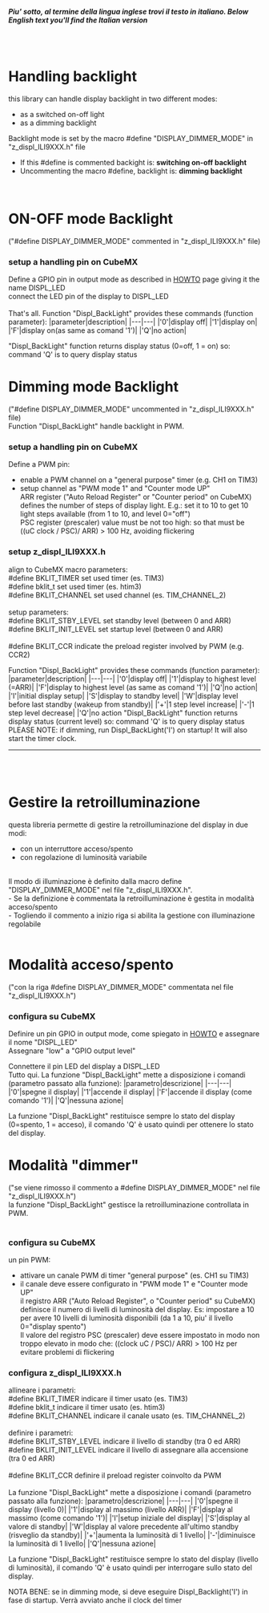 _**Piu' sotto, al termine della lingua inglese trovi il testo in italiano. </i>**_
_**Below English text you'll find the Italian version</i>**_

<br>
<br>

# Handling backlight

this library can handle display backlight in two different modes:
- as a switched on-off light
- as a dimming backlight

Backlight mode is set by the macro #define "DISPLAY_DIMMER_MODE" in "z_displ_ILI9XXX.h" file
- If this #define is commented backight is: <b>switching on-off backlight</b>
- Uncommenting the macro #define, backlight is: <b>dimming backlight</b> 
<br>

# ON-OFF mode Backlight
("#define DISPLAY_DIMMER_MODE" commented in "z_displ_ILI9XXX.h" file)
### setup a handling pin on CubeMX
Define a GPIO pin in output mode as described in [HOWTO](../HOWTO) page giving it the name DISPL_LED<br>
connect the LED pin of the display to DISPL_LED<br>
<br>
That's all. Function "Displ_BackLight" provides these commands (function parameter):
|parameter|description|
|---|---|
|'0'|display off|
|'1'|display on|
|'F'|display on(as same as comand '1')|
|'Q'|no action|

"Displ_BackLight" function returns display status (0=off, 1 = on) so: command 'Q' is to query display status<br>

# Dimming mode Backlight
("#define DISPLAY_DIMMER_MODE" uncommented in "z_displ_ILI9XXX.h" file)<br>
Function "Displ_BackLight" handle backlight in PWM.
<br>

### setup a handling pin on CubeMX
Define a PWM pin:<br>
-	enable a PWM channel on a "general purpose" timer (e.g. CH1 on TIM3)<br>
-	setup channel as "PWM mode 1" and "Counter mode UP"<br>
ARR register ("Auto Reload Register" or "Counter period" on CubeMX) defines the number of steps of display light. E.g.: set it to 10 to get 10 light steps available (from 1 to 10, and level 0="off")<br>
PSC register (prescaler) value must be not too high: so that must be ((uC clock / PSC)/ ARR) > 100 Hz, avoiding flickering<br>

### setup z_displ_ILI9XXX.h
align to CubeMX macro parameters:<br>
#define BKLIT_TIMER 				set used timer (es. TIM3)<br>
#define bklit_t 					set used timer (es. htim3)<br>
#define BKLIT_CHANNEL				set used channel (es. TIM_CHANNEL_2)<br>
<br>
setup parameters:<br>
#define BKLIT_STBY_LEVEL 			set standby level (between 0 and ARR)<br>
#define BKLIT_INIT_LEVEL 			set startup level (between 0 and ARR)<br>
<br>
#define BKLIT_CCR					      indicate the preload register involved by PWM (e.g. CCR2)<br>

Function "Displ_BackLight" provides these commands (function parameter):
|parameter|description|
|---|---|
|'0'|display off|
|'1'|display to highest level (=ARR)|
|'F'|display to highest level (as same as comand '1')|
|'Q'|no action|
|'I'|initial display setup|
|'S'|display to standby level|
|'W'|display level before last standby (wakeup from standby)|
|'+'|1 step level increase|
|'-'|1 step level decrease|
|'Q'|no action
"Displ_BackLight" function returns display status (current level) so: command 'Q' is to query display status<br>
PLEASE NOTE: if dimming, run Displ_BackLight('I') on startup! It will also start the timer clock.<br>

---

<br>
<br>

# Gestire la retroilluminazione

questa libreria permette di gestire la retroilluminazione del display in due modi:<br>
- con un interruttore acceso/spento<br>
- con regolazione di luminosità variabile<br>
<br>
Il modo di illuminazione è definito dalla macro define "DISPLAY_DIMMER_MODE" nel file "z_displ_ILI9XXX.h".<br>
- Se la definizione è commentata la retroilluminazione è gestita in modalità acceso/spento<br>
- Togliendo il commento a inizio riga si abilita la gestione con illuminazione regolabile <br>
<br>

# Modalità acceso/spento
("con la riga #define DISPLAY_DIMMER_MODE" commentata nel file "z_displ_ILI9XXX.h")

### configura su CubeMX
Definire un pin GPIO in output mode, come spiegato in [HOWTO](../HOWTO) e assegnare il nome "DISPL_LED"<br>
Assegnare "low" a "GPIO output level"<br>
 
Connettere il pin LED del display a DISPL_LED<br>
Tutto qui. La funzione "Displ_BackLight" mette a disposizione i comandi (parametro passato alla funzione):
|parametro|descrizione|
|---|---|
|'0'|spegne il display|
|'1'|accende  il display|
|'F'|accende il display (come comando '1')|
|'Q'|nessuna azione|

La funzione "Displ_BackLight" restituisce sempre lo stato del display (0=spento, 1 = acceso), il comando 'Q' è usato quindi per ottenere lo stato del display.
<br>

# Modalità "dimmer"
("se viene rimosso il commento a #define DISPLAY_DIMMER_MODE" nel file "z_displ_ILI9XXX.h")<br>
la funzione "Displ_BackLight" gestisce la retroilluminazione controllata in PWM.<br>
<br>
### configura su CubeMX
un pin PWM:<br>
-	attivare un canale PWM di timer "general purpose" (es. CH1 su TIM3)<br>
-	il canale deve essere configurato in "PWM mode 1" e "Counter mode UP"<br>
il registro ARR ("Auto Reload Register", o "Counter period" su CubeMX) definisce il numero di livelli di luminosità del display. Es: impostare a 10 per avere 10 livelli di luminosità disponibili (da 1 a 10, piu' il livello 0="display spento")<br>
Il valore del registro PSC (prescaler) deve essere impostato in modo non troppo elevato in modo che: ((clock uC / PSC)/ ARR) > 100 Hz per evitare problemi di flickering<br>

### configura z_displ_ILI9XXX.h

allineare i parametri:<br>
#define BKLIT_TIMER 				indicare il timer usato (es. TIM3)<br>
#define bklit_t 					indicare il timer usato (es. htim3)<br>
#define BKLIT_CHANNEL				indicare il canale usato (es. TIM_CHANNEL_2)<br>
<br>
definire i parametri:<br>
#define BKLIT_STBY_LEVEL 			indicare il livello di standby (tra 0 ed ARR)<br>
#define BKLIT_INIT_LEVEL 			indicare il livello di assegnare alla accensione (tra 0 ed ARR)<br>
<br>
#define BKLIT_CCR					      definire il preload register coinvolto da PWM<br>
<br>
La funzione "Displ_BackLight" mette a disposizione i comandi (parametro passato alla funzione):
|parametro|descrizione|
|---|---|
|'0'|spegne il display (livello 0)|
|'1'|display al massimo (livello ARR)|
|'F'|display al massimo (come comando '1')|
|'I'|setup iniziale del display|
|'S'|display al valore di standby|
|'W'|display al valore precedente all'ultimo standby (risveglio da standby)|
|'+'|aumenta la luminosità di 1 livello|
|'-'|diminuisce la luminosità di 1 livello|
|'Q'|nessuna azione|

La funzione "Displ_BackLight" restituisce sempre lo stato del display (livello di luminosità), il comando 'Q' è usato quindi per interrogare sullo stato del display.<br>

NOTA BENE: se in dimming mode, si deve eseguire Displ_Backlight('I') in fase di startup. Verrà avviato anche il clock del timer
<br>
 



